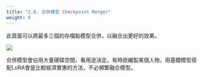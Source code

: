 ```yaml
---
title: "2.8. 合併模型 Checkpoint Merger"
weight: 8
---
```


此頁面可以將最多三個的存檔點模型合併，以融合出更好的效果。

![](/posts/stable-diffusion-webui-manuals/images/Screenshot_20230417_184700.webp)

合併模型會佔用大量硬碟空間，看用途決定。有時欲繪製某個人物，用基礎模型搭配LoRA會是比較經濟實惠的方法，不必頻繁融合模型。
